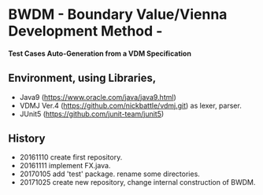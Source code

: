 # BWDM - Boundary Value/Vienna Development Method -
#### Test Cases Auto-Generation from a VDM Specification



## Environment, using Libraries,
* Java9 (https://www.oracle.com/java/java9.html)
* VDMJ Ver.4 (https://github.com/nickbattle/vdmj.git) as lexer, parser.
* JUnit5 (https://github.com/junit-team/junit5)


## History
* 20161110  create first repository.
* 20161111  implement FX.java. 
* 20170105  add 'test' package. rename some directories.
* 20171025  create new repository, change internal construction of BWDM.
